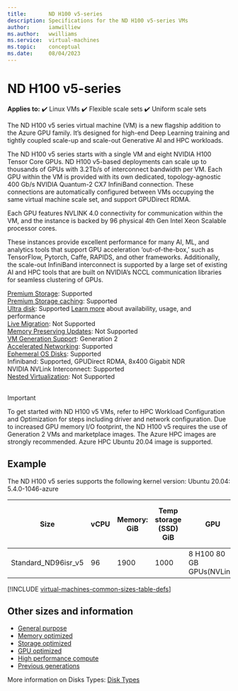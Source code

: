 ```yaml
---
title:       ND H100 v5-series
description: Specifications for the ND H100 v5-series VMs
author:      iamwilliew 
ms.author:   wwilliams 
ms.service:  virtual-machines
ms.topic:    conceptual
ms.date:     08/04/2023
---
```


# ND H100 v5-series

**Applies to:** :heavy_check_mark: Linux VMs :heavy_check_mark: Flexible scale sets :heavy_check_mark: Uniform scale sets


The ND H100 v5 series virtual machine (VM) is a new flagship addition to the Azure GPU family. It’s designed for high-end Deep Learning training and tightly coupled scale-up and scale-out Generative AI and HPC workloads. 

The ND H100 v5 series starts with a single VM and eight NVIDIA H100 Tensor Core GPUs. ND H100 v5-based deployments can scale up to thousands of GPUs with 3.2Tb/s of interconnect bandwidth per VM. Each GPU within the VM is provided with its own dedicated, topology-agnostic 400 Gb/s NVIDIA Quantum-2 CX7 InfiniBand connection. These connections are automatically configured between VMs occupying the same virtual machine scale set, and support GPUDirect RDMA. 

Each GPU features NVLINK 4.0 connectivity for communication within the VM, and the instance is backed by 96 physical 4th Gen Intel Xeon Scalable processor cores. 

These instances provide excellent performance for many AI, ML, and analytics tools that support GPU acceleration ‘out-of-the-box,’ such as TensorFlow, Pytorch, Caffe, RAPIDS, and other frameworks. Additionally, the scale-out InfiniBand interconnect is supported by a large set of existing AI and HPC tools that are built on NVIDIA’s NCCL communication libraries for seamless clustering of GPUs. 

[Premium Storage](premium-storage-performance.md): Supported<br>
[Premium Storage caching](premium-storage-performance.md): Supported<br>
[Ultra disk](disks-types.md#ultra-disks): Supported [Learn more](https://techcommunity.microsoft.com/t5/azure-compute/ultra-disk-storage-for-hpc-and-gpu-vms/ba-p/2189312) about availability, usage, and performance <br>
[Live Migration](maintenance-and-updates.md): Not Supported<br>
[Memory Preserving Updates](maintenance-and-updates.md): Not Supported<br>
[VM Generation Support](generation-2.md): Generation 2<br>
[Accelerated Networking](../virtual-network/create-vm-accelerated-networking-cli.md): Supported <br>
[Ephemeral OS Disks](ephemeral-os-disks.md): Supported <br>
Infiniband: Supported, GPUDirect RDMA, 8x400 Gigabit NDR <br>
NVIDIA NVLink Interconnect: Supported <br>
[Nested Virtualization](/virtualization/hyper-v-on-windows/user-guide/nested-virtualization): Not Supported <br>
<br> 

>[!IMPORTANT]
>To get started with ND H100 v5 VMs, refer to HPC Workload Configuration and Optimization for steps including driver and network configuration. Due to increased GPU memory I/O footprint, the ND H100 v5 requires the use of Generation 2 VMs and marketplace images. The Azure HPC images are strongly recommended. Azure HPC Ubuntu 20.04 image is supported. 

## Example
The ND H100 v5 series supports the following kernel version: 
Ubuntu 20.04: 5.4.0-1046-azure 

| Size                | vCPU | Memory: GiB | Temp storage (SSD) GiB | GPU                        | GPU Memory GiB | Max data disks | Max uncached disk throughput: IOPS/MBps | Max network bandwidth (Mbps) | Max NICs |
|---------------------|------|------------|------------------------|----------------------------|----------------|----------------|-----------------------------------------|------------------------------|----------|
| Standard_ND96isr_v5 | 96   | 1900       | 1000                   | 8 H100 80 GB GPUs(NVLink)  | 80             | 32             | 40800/612                               | 2400                         | 8        |

[!INCLUDE [virtual-machines-common-sizes-table-defs](../../includes/virtual-machines-common-sizes-table-defs.md)]

## Other sizes and information

- [General purpose](sizes-general.md)
- [Memory optimized](sizes-memory.md)
- [Storage optimized](sizes-storage.md)
- [GPU optimized](sizes-gpu.md)
- [High performance compute](sizes-hpc.md)
- [Previous generations](sizes-previous-gen.md)


More information on Disks Types: [Disk Types](./disks-types.md#ultra-disks)
